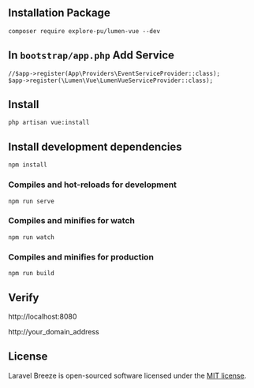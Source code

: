 ## Installation Package

```shell
composer require explore-pu/lumen-vue --dev
```

## In `bootstrap/app.php` Add Service

```shell
//$app->register(App\Providers\EventServiceProvider::class);
$app->register(\Lumen\Vue\LumenVueServiceProvider::class);
```

## Install

```shell
php artisan vue:install
```

## Install development dependencies

```shell
npm install
```

### Compiles and hot-reloads for development

```shell
npm run serve
```

### Compiles and minifies for watch

```shell
npm run watch
```

### Compiles and minifies for production

```shell
npm run build
```

## Verify

http://localhost:8080

http://your_domain_address

## License

Laravel Breeze is open-sourced software licensed under the [MIT license](LICENSE.md).
